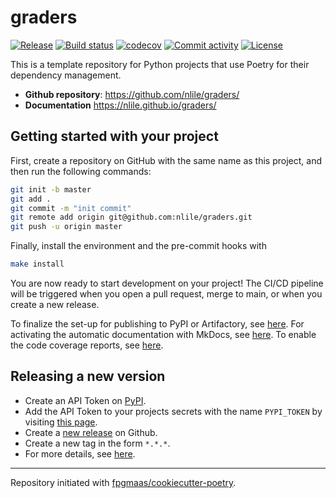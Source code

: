 # graders

[![Release](https://img.shields.io/github/v/release/nlile/graders)](https://img.shields.io/github/v/release/nlile/graders)
[![Build status](https://img.shields.io/github/actions/workflow/status/nlile/graders/main.yml?branch=main)](https://github.com/nlile/graders/actions/workflows/main.yml?query=branch%3Amain)
[![codecov](https://codecov.io/gh/nlile/graders/branch/main/graph/badge.svg)](https://codecov.io/gh/nlile/graders)
[![Commit activity](https://img.shields.io/github/commit-activity/m/nlile/graders)](https://img.shields.io/github/commit-activity/m/nlile/graders)
[![License](https://img.shields.io/github/license/nlile/graders)](https://img.shields.io/github/license/nlile/graders)

This is a template repository for Python projects that use Poetry for their dependency management.

- **Github repository**: <https://github.com/nlile/graders/>
- **Documentation** <https://nlile.github.io/graders/>

## Getting started with your project

First, create a repository on GitHub with the same name as this project, and then run the following commands:

```bash
git init -b master
git add .
git commit -m "init commit"
git remote add origin git@github.com:nlile/graders.git
git push -u origin master
```

Finally, install the environment and the pre-commit hooks with

```bash
make install
```

You are now ready to start development on your project!
The CI/CD pipeline will be triggered when you open a pull request, merge to main, or when you create a new release.

To finalize the set-up for publishing to PyPI or Artifactory, see [here](https://fpgmaas.github.io/cookiecutter-poetry/features/publishing/#set-up-for-pypi).
For activating the automatic documentation with MkDocs, see [here](https://fpgmaas.github.io/cookiecutter-poetry/features/mkdocs/#enabling-the-documentation-on-github).
To enable the code coverage reports, see [here](https://fpgmaas.github.io/cookiecutter-poetry/features/codecov/).

## Releasing a new version

- Create an API Token on [PyPI](https://pypi.org/).
- Add the API Token to your projects secrets with the name `PYPI_TOKEN` by visiting [this page](https://github.com/nlile/graders/settings/secrets/actions/new).
- Create a [new release](https://github.com/nlile/graders/releases/new) on Github.
- Create a new tag in the form `*.*.*`.
- For more details, see [here](https://fpgmaas.github.io/cookiecutter-poetry/features/cicd/#how-to-trigger-a-release).

---

Repository initiated with [fpgmaas/cookiecutter-poetry](https://github.com/fpgmaas/cookiecutter-poetry).
